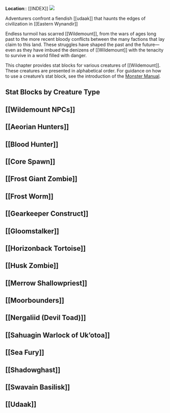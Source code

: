 **Location**:: [[INDEX]]
[![](https://media.dndbeyond.com/compendium-images/egtw/yDOyqyOocErRgYJK/07-01.jpg)](https://media.dndbeyond.com/compendium-images/egtw/yDOyqyOocErRgYJK/07-01.jpg)

Adventurers confront a fiendish [[udaak]] that haunts the edges of civilization in [[Eastern Wynandir]]

Endless turmoil has scarred [[Wildemount]], from the wars of ages long past to the more recent bloody conflicts between the many factions that lay claim to this land. These struggles have shaped the past and the future—even as they have imbued the denizens of [[Wildemount]] with the tenacity to survive in a world filled with danger.

This chapter provides stat blocks for various creatures of [[Wildemount]]. These creatures are presented in alphabetical order. For guidance on how to use a creature’s stat block, see the introduction of the [Monster Manual](https://www.dndbeyond.com/sources/mm "Monster Manual").

## Stat Blocks by Creature Type

## [[Wildemount NPCs]]

## [[Aeorian Hunters]]

## [[Blood Hunter]]

## [[Core Spawn]]

## [[Frost Giant Zombie]]

## [[Frost Worm]]

## [[Gearkeeper Construct]]

## [[Gloomstalker]]

## [[Horizonback Tortoise]]

## [[Husk Zombie]]

## [[Merrow Shallowpriest]]

## [[Moorbounders]]

## [[Nergaliid (Devil Toad)]]

## [[Sahuagin Warlock of Uk’otoa]]

## [[Sea Fury]]

## [[Shadowghast]]

## [[Swavain Basilisk]]

## [[Udaak]]